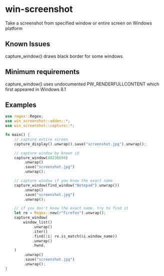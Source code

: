 # win-screenshot
Take a screenshot from specified window or entire screen on Windows platform

## Known Issues
capture_window() draws black border for some windows

## Minimum requirements
capture_window() uses undocumented PW_RENDERFULLCONTENT which first appeared in Windows 8.1

## Examples
```rust
use regex::Regex;
use win_screenshot::addon::*;
use win_screenshot::capture::*;

fn main() {
    // capture entire screen
    capture_display().unwrap().save("screenshot.jpg").unwrap();

    // capture window by known id
    capture_window(48236694)
        .unwrap()
        .save("screenshot.jpg")
        .unwrap();

    // capture window if you know the exact name
    capture_window(find_window("Notepad").unwrap())
        .unwrap()
        .save("screenshot.jpg")
        .unwrap();

    // if you don't know the exact name, try to find it
    let re = Regex::new(r"Firefox").unwrap();
    capture_window(
        window_list()
            .unwrap()
            .iter()
            .find(|i| re.is_match(&i.window_name))
            .unwrap()
            .hwnd,
    )
        .unwrap()
        .save("screenshot.jpg")
        .unwrap();
}

```